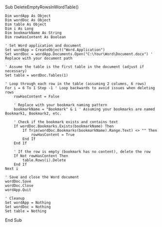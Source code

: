 Sub DeleteEmptyRowsInWordTable()

    Dim wordApp As Object
    Dim wordDoc As Object
    Dim table As Object
    Dim i As Long
    Dim bookmarkName As String
    Dim rowHasContent As Boolean
    
    ' Set Word application and document
    Set wordApp = CreateObject("Word.Application")
    Set wordDoc = wordApp.Documents.Open("C:\Your\Word\Document.docx") ' Replace with your document path

    ' Assume the table is the first table in the document (adjust if necessary)
    Set table = wordDoc.Tables(1)
    
    ' Loop through each row in the table (assuming 2 columns, 6 rows)
    For i = 6 To 1 Step -1 ' Loop backwards to avoid issues when deleting rows
        rowHasContent = False
        
        ' Replace with your bookmark naming pattern
        bookmarkName = "Bookmark" & i ' Assuming your bookmarks are named Bookmark1, Bookmark2, etc.
        
        ' Check if the bookmark exists and contains text
        If wordDoc.Bookmarks.Exists(bookmarkName) Then
            If Trim(wordDoc.Bookmarks(bookmarkName).Range.Text) <> "" Then
                rowHasContent = True
            End If
        End If
        
        ' If the row is empty (bookmark has no content), delete the row
        If Not rowHasContent Then
            table.Rows(i).Delete
        End If
    Next i
    
    ' Save and close the Word document
    wordDoc.Save
    wordDoc.Close
    wordApp.Quit

    ' Cleanup
    Set wordApp = Nothing
    Set wordDoc = Nothing
    Set table = Nothing

End Sub
